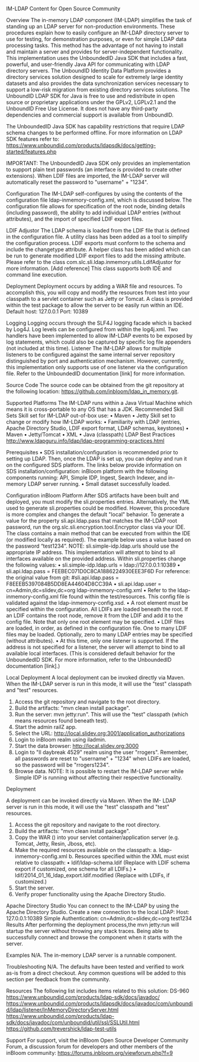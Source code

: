 IM-LDAP Content for Open Source Community

Overview
The in-memory LDAP component (IM-LDAP) simplifies the task of standing up an LDAP server for non-production environments. These procedures explain how to easily configure an IM-LDAP directory server to use for testing, for demonstration purposes, or even for simple LDAP data processing tasks. This method has the advantage of not having to install and maintain a server and provides for server-independent functionality.
This implementation uses the UnboundedID Java SDK that includes a fast, powerful, and user-friendly Java API for communicating with LDAP directory servers. The UnboundID Identity Data Platform provides a directory services solution designed to scale for extremely large identity datasets and also provides the data synchronization services necessary to support a low-risk migration from existing directory services solutions.
The UnboundID LDAP SDK for Java is free to use and redistribute in open source or proprietary applications under the GPLv2, LGPLv2.1 and the UnboundID Free Use License. It does not have any third-party dependencies and commercial support is available from UnboundID.

The UnboundedID Java SDK has capability restrictions that require LDAP schema changes to be performed offline.  For more information on LDAP SDK features refer to:
https://www.unboundid.com/products/ldapsdk/docs/getting-started/features.php

IMPORTANT: The UnboundedID Java SDK only provides an implementation to support plain text passwords (an interface is provided to create other extensions). When LDIF files are imported, the IM-LDAP server will automatically reset the password to "username" + "1234".

Configuration
The IM-LDAP self-configures by using the contents of the configuration file ldap-inmemory-config.xml, which is discussed below. The configuration file allows for specification of the root node, binding details (including password), the ability to add individual LDAP entries (without attributes), and the import of specified LDIF export files. 

LDIF Adjustor
The LDAP schema is loaded from the LDIF file that is defined in the configuration file. A utility class has been added as a tool to simplify the configuration process. LDIF exports must conform to the schema and include the changetype attribute. A helper class has been added which can be run to generate modified LDIF export files to add the missing attribute.
Please refer to the class com.slc.sli.ldap.inmemory.utils.LdifAdjustor for more information. [Add reference] This class supports both IDE and command line execution. 

Deployment
Deployment occurs by adding a WAR file and resources. To accomplish this, you will copy and modify the resources from test into your classpath to a servlet container such as Jetty or Tomcat. A class is provided within the test package to allow the server to be easily run within an IDE. 
Default host: 127.0.0.1
Port: 10389

Logging
Logging occurs through the SLF4J logging facade which is backed by Log4J. Log levels can be configured from within the log4j.xml. Two handlers have been implemented to allow IM-LDAP events to be exposed by log statements, which could also be captured by specific log file appenders (not included at this time).
Listener
The IM-LDAP allows for multiple listeners to be configured against the same internal server repository distinguished by port and authentication mechanism. However, currently, this implementation only supports use of one listener via the configuration file. Refer to the UnboundedID documentation [link] for more information. 

Source Code
The source code can be obtained from the git repository at the following location: https://github.com/inbloom/ldap_in_memory.git.

Supported Platforms
The IM-LDAP runs within a Java Virtual Machine which means it is cross-portable to any OS that has a JDK.
Recommended Skill Sets
Skill set for IM-LDAP out-of-box use:
•	Maven
•	Jetty
Skill set to change or modify how IM-LDAP works:
•	Familiarity with LDAP (entries, Apache Directory Studio, LDIF export format, LDAP schemas, keystones)
•	Maven
•	Jetty/Tomcat
•	XML
•	Java (classpath)
LDAP Best Practices
http://www.ldapguru.info/ldap/ldap-programming-practices.html

Prerequisites
•	SDS installation/configuration is recommended prior to setting up LDAP. Then, once the LDAP is set up, you can deploy and run it on the configured SDS platform. The links below provide information on SDS installation/configuration:
inBloom platform with the following components running: API, Simple IDP, Ingest, Search Indexer, and in-memory LDAP server running.
•	Small dataset successfully loaded.

Configuration
inBloom Platform
After SDS artifacts have been built and deployed, you must modify the sli.properties entries. Alternatively, the YML used to generate sli.properties could be modified. However, this procedure is more complex and changes the default "local" behavior.
To generate a value for the property sli.api.ldap.pass that matches the IM-LDAP root password, run the org.slc.sli.encryption.tool.Encryptor class via your IDE. The class contains a main method that can be executed from within the IDE (or modified locally as required). The example below uses a value based on the password “test1234”.
NOTE: sli.simple-idp.ldap.urls should use the appropriate IP address. This implementation will attempt to bind to all interfaces available on the provided address.
Within sli.properties change the following values:
•	sli.simple-idp.ldap.urls = ldap://127.0.0.1:10389
•	sli.api.ldap.pass = FEEBEC071D0C8CA1886224930EEE3F6D
For reference: the original value from git: 
 #sli.api.ldap.pass = F8EEEB5397084B5DD8EA44604D8CC39A
•	sli.api.ldap.user = cn=Admin,dc=slidev,dc=org
ldap-inmemory-config.xml
•	Refer to the ldap-inmemory-config.xml file found within the test/resources. This config file is validated against the ldap-inmemory-config.xsd.
•	A root element must be specified within the configuration. All LDIFs are loaded beneath the root. If an LDIF contains the root node, remove it from the LDIF and add it to the config file. Note that only one root element may be specified.
•	LDIF files are loaded, in order, as defined in the configuration file. One to many LDIF files may be loaded. Optionally, zero to many LDAP entries may be specified (without attributes).
•	At this time, only one listener is supported. If the address is not specified for a listener, the server will attempt to bind to all available local interfaces. (This is considered default behavior for the UnboundedID SDK. For more information, refer to the UnboundedID documentation [link].)

Local Deployment
A local deployment can be invoked directly via Maven. When the IM-LDAP server is run in this mode, it will use the "test" classpath and "test" resources.
1.	Access the git repository and navigate to the root directory.
2.	Build the artifacts: "mvn clean install package".
3.	Run the server: mvn jetty:run". This will use the “test” classpath (which means resources found beneath test).
4.	Start the admin railZ app. 
5.	Select the URL: http://local.slidev.org:3001/application_authorizations
6.	Login to inBloom realm using iladmin.
7.	Start the data browser: http://local.slidev.org:3000
8.	Login to "Il daybreak 4529" realm using the user "rrogers". Remember, all passwords are reset to "username" + "1234" when LDIFs are loaded, so the password will be "rrogers1234".
9.	Browse data.
NOTE: It is possible to restart the IM-LDAP server while Simple IDP is running without affecting their respective functionality.

Deployment

A deployment can be invoked directly via Maven. When the IM- LDAP server is run in this mode, it will use the "test" classpath and "test" resources.
1.	Access the git repository and navigate to the root directory.
2.	Build the artifacts: "mvn clean install package".
3.	Copy the WAR () into your servlet container/application server (e.g. Tomcat, Jetty, Resin, Jboss, etc).
4.	Make the required resources available on the classpath: 
a.	ldap-inmemory-config.xml
b.	Resources specified within the XML must exist relative to classpath:
•	ldif/ldap-schema.ldif (Replace with LDIF schema export if customized, one schema for all LDIFs.)
•	ldif/2014_01_16_ldap_export.ldif.modified (Replace with LDIFs, if customized.)
5.	Start the server.
6.	Verify proper functionality using the Apache Directory Studio.

Apache Directory Studio
You can connect to the IM-LDAP by using the Apache Directory Studio.
Create a new connection to the local LDAP:
Host: 127.0.0.1:10389
Simple Authentication:
cn=Admin,dc=slidev,dc=org
test1234
Results
After performing the deployment process,the mvn jetty:run will startup the server without throwing any stack traces.
Being able to successfully connect and browse the component when it starts with the server.

Examples
N/A.  The in-memory LDAP server is a runnable component.

Troubleshooting
N/A.  The defaults have been tested and verified to work as-is from a direct checkout.  Any common questions will be added to this section per feedback from the community.

Resources
The following list includes items related to this solution:
DS-960 
https://www.unboundid.com/products/ldap-sdk/docs/javadoc/
https://www.unboundid.com/products/ldapsdk/docs/javadoc/com/unboundid/ldap/listener/InMemoryDirectoryServer.html
https://www.unboundid.com/products/ldap-sdk/docs/javadoc/com/unboundid/util/ssl/SSLUtil.html
https://github.com/trevershick/ldap-test-utils

Support
For support, visit the inBloom Open Source Developer Community Forum, a discussion forum for developers and other members of the inBloom community:
https://forums.inbloom.org/viewforum.php?f=9


